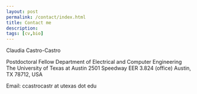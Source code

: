 ```yaml
---
layout: post
permalink: /contact/index.html
title: Contact me
description: 
tags: [cv,bio]
---
```


Claudia Castro-Castro

Postdoctoral Fellow
Department of Electrical and Computer Engineering
The University of Texas at Austin
2501 Speedway
EER 3.824 (office)
Austin, TX 78712, USA

Email: ccastrocastr at utexas dot edu








